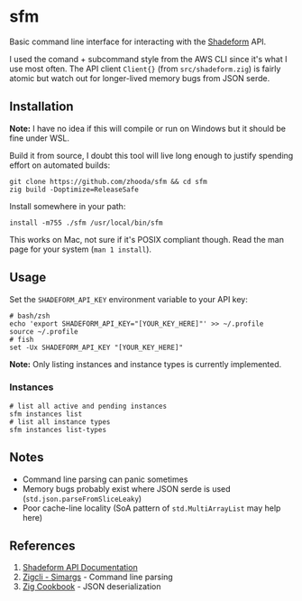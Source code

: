 # sfm

Basic command line interface for interacting with the [Shadeform](https://shadeform.ai) API.

I used the comand + subcommand style from the AWS CLI since it's what I use most often. The API client `Client{}` (from `src/shadeform.zig`) is fairly atomic but watch out for longer-lived memory bugs from JSON serde.

## Installation

**Note:** I have no idea if this will compile or run on Windows but it should be fine under WSL.

Build it from source, I doubt this tool will live long enough to justify spending effort on automated builds:

``` shell
git clone https://github.com/zhooda/sfm && cd sfm
zig build -Doptimize=ReleaseSafe
```

Install somewhere in your path: 

``` shell
install -m755 ./sfm /usr/local/bin/sfm
```

This works on Mac, not sure if it's POSIX compliant though. Read the man page for your system (`man 1 install`).

## Usage

Set the `SHADEFORM_API_KEY` environment variable to your API key:

``` shell
# bash/zsh
echo 'export SHADEFORM_API_KEY="[YOUR_KEY_HERE]"' >> ~/.profile
source ~/.profile
# fish
set -Ux SHADEFORM_API_KEY "[YOUR_KEY_HERE]"
```

**Note:** Only listing instances and instance types is currently implemented.

### Instances

``` shell
# list all active and pending instances
sfm instances list
# list all instance types
sfm instances list-types
```

## Notes

- Command line parsing can panic sometimes
- Memory bugs probably exist where JSON serde is used (`std.json.parseFromSliceLeaky`)
- Poor cache-line locality (SoA pattern of `std.MultiArrayList` may help here)

## References

1. [Shadeform API Documentation](https://docs.shadeform.ai/api-reference/)
2. [Zigcli - Simargs](https://zigcli.liujiacai.net/docs/modules/simargs/) - Command line parsing
3. [Zig Cookbook](https://cookbook.ziglang.cc/10-01-json.html) - JSON deserialization

